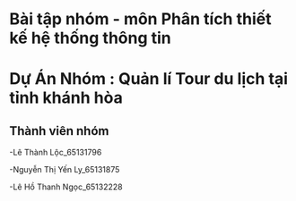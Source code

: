 # Bài tập nhóm - môn Phân tích thiết kế hệ thống thông tin
# Dự Án Nhóm : Quản lí Tour du lịch tại tỉnh khánh hòa
## Thành viên nhóm
-Lê Thành Lộc_65131796


-Nguyễn Thị Yến Ly_65131875


-Lê Hồ Thanh Ngọc_65132228
